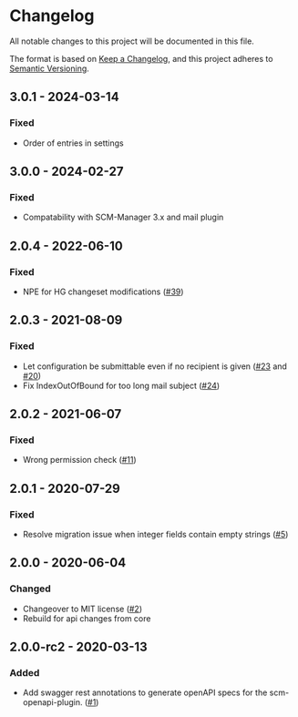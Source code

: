 # Changelog
All notable changes to this project will be documented in this file.

The format is based on [Keep a Changelog](https://keepachangelog.com/en/1.0.0/),
and this project adheres to [Semantic Versioning](https://semver.org/spec/v2.0.0.html).

## 3.0.1 - 2024-03-14
### Fixed
- Order of entries in settings

## 3.0.0 - 2024-02-27
### Fixed
- Compatability with SCM-Manager 3.x and mail plugin

## 2.0.4 - 2022-06-10
### Fixed
- NPE for HG changeset modifications ([#39](https://github.com/scm-manager/scm-notify-plugin/pull/39))

## 2.0.3 - 2021-08-09
### Fixed
- Let configuration be submittable even if no recipient is given ([#23](https://github.com/scm-manager/scm-notify-plugin/pull/23) and [#20](https://github.com/scm-manager/scm-notify-plugin/pull/20))
- Fix IndexOutOfBound for too long mail subject ([#24](https://github.com/scm-manager/scm-notify-plugin/pull/24))

## 2.0.2 - 2021-06-07
### Fixed
- Wrong permission check ([#11](https://github.com/scm-manager/scm-notify-plugin/pull/11))

## 2.0.1 - 2020-07-29
### Fixed
- Resolve migration issue when integer fields contain empty strings ([#5](https://github.com/scm-manager/scm-notify-plugin/pull/5))

## 2.0.0 - 2020-06-04
### Changed
- Changeover to MIT license ([#2](https://github.com/scm-manager/scm-notify-plugin/pull/2))
- Rebuild for api changes from core

## 2.0.0-rc2 - 2020-03-13
### Added
- Add swagger rest annotations to generate openAPI specs for the scm-openapi-plugin. ([#1](https://github.com/scm-manager/scm-notify-plugin/pull/1))

